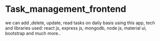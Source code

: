 # Task_management_frontend
 we can add ,delete, update, read tasks on daily basis using this app, tech and libraries used: react js, express js, mongodb, node js, material ui, bootstrap and much more..
